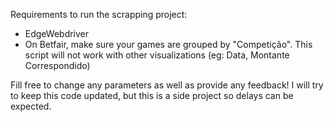 Requirements to run the scrapping project:
- EdgeWebdriver
- On Betfair, make sure your games are grouped by "Competição". This script will not work with other visualizations (eg: Data, Montante Correspondido)

Fill free to change any parameters as well as provide any feedback! I will try to keep this code updated, but this is a side project so delays can be expected.

